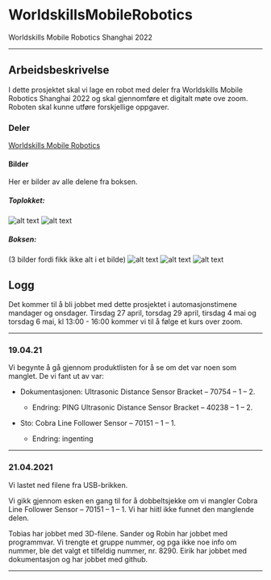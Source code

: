 # WorldskillsMobileRobotics
Worldskills Mobile Robotics Shanghai 2022

---

## Arbeidsbeskrivelse
I dette prosjektet skal vi lage en robot med deler fra Worldskills Mobile Robotics Shanghai 2022 og skal gjennomføre et digitalt møte ove zoom. Roboten skal kunne utføre forskjellige oppgaver. 

### Deler
[Worldskills Mobile Robotics](https://www.studica.co/worldskills-mobile-robotics-collection-shanghai-2022)

#### Bilder
Her er bilder av alle delene fra boksen. 
##### Toplokket:
![alt text](https://github.com/EirikH1705/WorldskillsMobileRobotics/blob/main/IMG/176525151_936405260452922_8281290664893907598_n.jpg "Toplokk 1")
![alt text](https://github.com/EirikH1705/WorldskillsMobileRobotics/blob/main/IMG/176077984_480108179851399_5740194681662715591_n.jpg "Toplokk 2")
##### Boksen:
(3 bilder fordi fikk ikke alt i et bilde)
![alt text](https://github.com/EirikH1705/WorldskillsMobileRobotics/blob/main/IMG/176200386_2168881989921180_2974645728222666901_n.jpg "Boks, del 1")
![alt text](https://github.com/EirikH1705/WorldskillsMobileRobotics/blob/main/IMG/175999370_966451084124103_4643823718307146928_n.jpg "Boks, del 2")
![alt text](https://github.com/EirikH1705/WorldskillsMobileRobotics/blob/main/IMG/176453869_144873290918450_7646095588616130850_n.jpg "Boks, del 3")

## Logg

Det kommer til å bli jobbet med dette prosjektet i automasjonstimene mandager og onsdager. Tirsdag 27 april, torsdag 29 april, tirsdag 4 mai og torsdag 6 mai, kl 13:00 - 16:00 kommer vi til å følge et kurs over zoom. 

---

### 19.04.21
Vi begynte å gå gjennom produktlisten for å se om det var noen som manglet. De vi fant ut av var:

* Dokumentasjonen: Ultrasonic Distance Sensor Bracket – 70754 – 1 – 2.
	* Endring: PING Ultrasonic Distance Sensor Bracket – 40238 – 1 – 2.

* Sto: Cobra Line Follower Sensor – 70151 – 1 – 1.
	* Endring: ingenting

***

### 21.04.2021
Vi lastet ned filene fra USB-brikken. 

Vi gikk gjennom esken en gang til for å dobbeltsjekke om vi mangler Cobra Line Follower Sensor – 70151 – 1 – 1. Vi har hiitl ikke funnet den manglende delen.

Tobias har jobbet med 3D-filene. 
Sander og Robin har jobbet med programmvar. Vi trengte et gruppe nummer, og pga ikke noe info om nummer, ble det valgt et tilfeldig nummer, nr. 8290. 
Eirik har jobbet med dokumentasjon og har jobbet med github.

***
